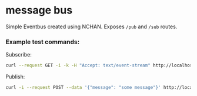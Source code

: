 # message bus

Simple Eventbus created using NCHAN.
Exposes `/pub` and `/sub` routes.

### Example test commands:

Subscribe:

```sh
curl --request GET -i -k -H "Accept: text/event-stream" http://localhost:8080/sub
```

Publish:
```sh
curl -i --request POST --data '{"message": "some message"}' http://localhost:8080/pub
```
